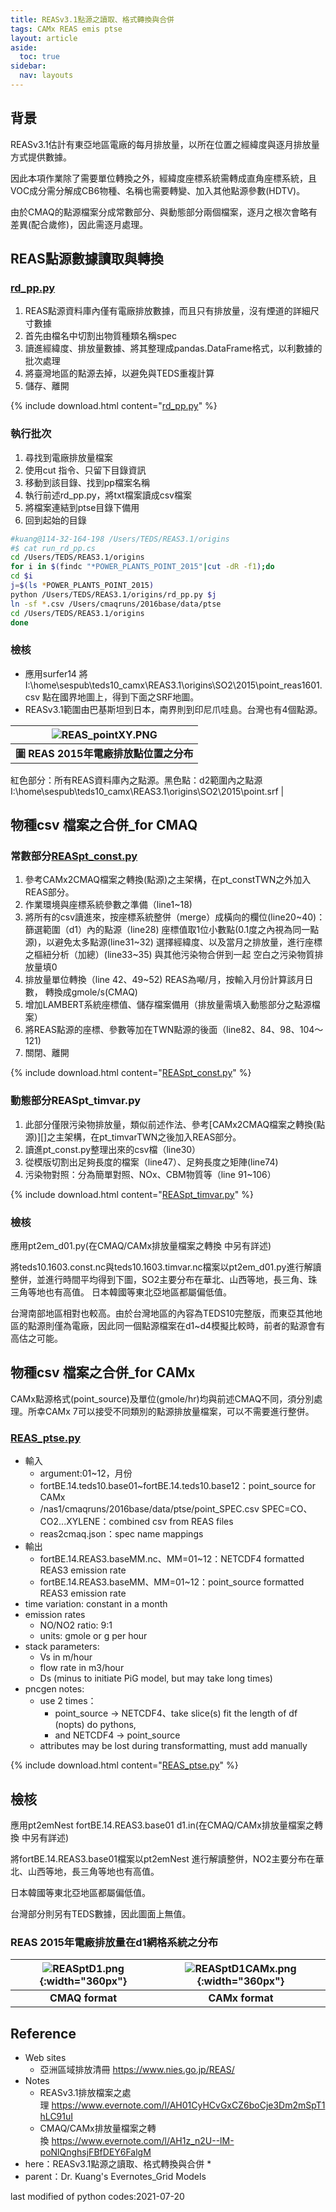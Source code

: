 ```yaml
---
title: REASv3.1點源之讀取、格式轉換與合併
tags: CAMx REAS emis ptse
layout: article
aside:
  toc: true
sidebar:
  nav: layouts
---
```


## 背景

REASv3.1估計有東亞地區電廠的每月排放量，以所在位置之經緯度與逐月排放量方式提供數據。

因此本項作業除了需要單位轉換之外，經緯度座標系統需轉成直角座標系統，且VOC成分需分解成CB6物種、名稱也需要轉變、加入其他點源參數(HDTV)。

由於CMAQ的點源檔案分成常數部分、與動態部分兩個檔案，逐月之根次會略有差異(配合歲修)，因此需逐月處理。

## REAS點源數據讀取與轉換
### [rd_pp.py](https://github.com/sinotec2/Focus-on-Air-Quality/blob/main/Global_Regional_Emission/REAS/rd_pp.py)
1. REAS點源資料庫內僅有電廠排放數據，而且只有排放量，沒有煙道的詳細尺寸數據
2. 首先由檔名中切割出物質種類名稱spec
3. 讀進經緯度、排放量數據、將其整理成pandas.DataFrame格式，以利數據的批次處理
4. 將臺灣地區的點源去掉，以避免與TEDS重複計算
5. 儲存、離開

{% include download.html content="[rd_pp.py](https://github.com/sinotec2/Focus-on-Air-Quality/blob/main/Global_Regional_Emission/REAS/rd_pp.py)" %}

### 執行批次
1. 尋找到電廠排放量檔案
2. 使用cut 指令、只留下目錄資訊
3. 移動到該目錄、找到pp檔案名稱
4. 執行前述rd_pp.py，將txt檔案讀成csv檔案
5. 將檔案連結到ptse目錄下備用
6. 回到起始的目錄

```bash
#kuang@114-32-164-198 /Users/TEDS/REAS3.1/origins
#$ cat run_rd_pp.cs
cd /Users/TEDS/REAS3.1/origins
for i in $(findc "*POWER_PLANTS_POINT_2015"|cut -dR -f1);do
cd $i
j=$(ls *POWER_PLANTS_POINT_2015)
python /Users/TEDS/REAS3.1/origins/rd_pp.py $j
ln -sf *.csv /Users/cmaqruns/2016base/data/ptse
cd /Users/TEDS/REAS3.1/origins
done
```
### 檢核
- 應用surfer14
將I:\home\sespub\teds10_camx\REAS3.1\origins\SO2\2015\point_reas1601.csv 點在國界地圖上，得到下面之SRF地圖。
- REASv3.1範圍由巴基斯坦到日本，南界則到印尼爪哇島。台灣也有4個點源。

| ![REAS_pointXY.PNG](https://github.com/sinotec2/Focus-on-Air-Quality/raw/main/assets/images/REAS_pointXY.PNG) |
|:--:|
| <b>圖 REAS 2015年電廠排放點位置之分布</b>
紅色部分：所有REAS資料庫內之點源。黑色點：d2範圍內之點源
I:\home\sespub\teds10_camx\REAS3.1\origins\SO2\2015\point.srf |

## 物種csv 檔案之合併_for CMAQ
### 常數部分[REASpt_const.py](https://github.com/sinotec2/Focus-on-Air-Quality/blob/main/Global_Regional_Emission/REAS/REASpt_const.py)
1. 參考CAMx2CMAQ檔案之轉換(點源)之主架構，在pt_constTWN之外加入REAS部分。
2. 作業環境與座標系統參數之準備（line1~18)
3. 將所有的csv讀進來，按座標系統整併（merge）成橫向的欄位(line20~40)：
   篩選範圍（d1）內的點源（line28)
   座標值取1位小數點(0.1度之內視為同一點源)，以避免太多點源(line31~32)
   選擇經緯度、以及當月之排放量，進行座標之樞紐分析（加總）(line33~35)
   與其他污染物合併到一起
   空白之污染物質排放量填0
4. 排放量單位轉換（line 42、49~52)
   REAS為噸/月，按輸入月份計算該月日數，
   轉換成gmole/s(CMAQ)
5. 增加LAMBERT系統座標值、儲存檔案備用（排放量需填入動態部分之點源檔案）
6. 將REAS點源的座標、參數等加在TWN點源的後面（line82、84、98、104～121)
7. 關閉、離開

{% include download.html content="[REASpt_const.py](https://github.com/sinotec2/Focus-on-Air-Quality/blob/main/Global_Regional_Emission/REAS/REASpt_const.py)" %}

### 動態部分REASpt_timvar.py
1. 此部分僅限污染物排放量，類似前述作法、參考[CAMx2CMAQ檔案之轉換(點源)][]之主架構，在pt_timvarTWN之後加入REAS部分。
2. 讀進pt_const.py整理出來的csv檔（line30）
3. 從模版切割出足夠長度的檔案（line47）、足夠長度之矩陣(line74)
4. 污染物對照：分為簡單對照、NOx、CBM物質等（line 91~106）

{% include download.html content="[REASpt_timvar.py](https://github.com/sinotec2/Focus-on-Air-Quality/blob/main/Global_Regional_Emission/REAS/REASpt_timvar.py)" %}

### 檢核
應用pt2em_d01.py(在CMAQ/CAMx排放量檔案之轉換 中另有詳述)

將teds10.1603.const.nc與teds10.1603.timvar.nc檔案以pt2em_d01.py進行解讀整併，並進行時間平均得到下圖，SO2主要分布在華北、山西等地，長三角、珠三角等地也有高值。
日本韓國等東北亞地區都屬偏低值。

台灣南部地區相對也較高。由於台灣地區的內容為TEDS10完整版，而東亞其他地區的點源則僅為電廠，因此同一個點源檔案在d1~d4模擬比較時，前者的點源會有高估之可能。


## 物種csv 檔案之合併_for CAMx
CAMx點源格式(point_source)及單位(gmole/hr)均與前述CMAQ不同，須分別處理。所幸CAMx 7可以接受不同類別的點源排放量檔案，可以不需要進行整併。

### [REAS_ptse.py](https://github.com/sinotec2/Focus-on-Air-Quality/blob/main/Global_Regional_Emission/REAS/REAS_ptse.py)
- 輸入
  - argument:01~12，月份
  - fortBE.14.teds10.base01~fortBE.14.teds10.base12：point_source for CAMx
  - /nas1/cmaqruns/2016base/data/ptse/point_SPEC.csv SPEC=CO、CO2...XYLENE：combined csv from REAS files
  - reas2cmaq.json：spec name mappings
- 輸出
  - fortBE.14.REAS3.baseMM.nc、MM=01~12：NETCDF4 formatted REAS3 emission rate
  - fortBE.14.REAS3.baseMM、MM=01~12：point_source formatted REAS3 emission rate
- time variation: constant in a month
- emission rates
  - NO/NO2 ratio: 9:1
  - units: gmole or g per hour
- stack parameters:
  - Vs in m/hour
  - flow rate in m3/hour
  - Ds (minus to initiate PiG model, but may take long times)
- pncgen notes:
  - use 2 times：
    - point_source -> NETCDF4、take slice(s) fit the length of df (nopts)
  do pythons,
    - and NETCDF4 -> point_source
  - attributes may be lost during transformatting, must add manually

{% include download.html content="[REAS_ptse.py](https://github.com/sinotec2/Focus-on-Air-Quality/blob/main/Global_Regional_Emission/REAS/REAS_ptse.py)" %}


## 檢核
應用pt2emNest fortBE.14.REAS3.base01 d1.in(在CMAQ/CAMx排放量檔案之轉換 中另有詳述)

將fortBE.14.REAS3.base01檔案以pt2emNest 進行解讀整併，NO2主要分布在華北、山西等地，長三角等地也有高值。

日本韓國等東北亞地區都屬偏低值。

台灣部分則另有TEDS數據，因此圖面上無值。

### REAS 2015年電廠排放量在d1網格系統之分布

| ![REASptD1.png](https://github.com/sinotec2/Focus-on-Air-Quality/raw/main/assets/images/REASptD1.png){:width="360px"} |![REASptD1CAMx.png](https://github.com/sinotec2/Focus-on-Air-Quality/raw/main/assets/images/REASptD1CAMx.png){:width="360px"} |
|:--:|:--:|
| <b>CMAQ format</b>| <b>CAMx format</b>|

## Reference
- Web sites
  - 亞洲區域排放清冊 https://www.nies.go.jp/REAS/
- Notes
  - REASv3.1排放檔案之處理 https://www.evernote.com/l/AH01CyHCvGxCZ6boCje3Dm2mSpT1hLC91uI
  - CMAQ/CAMx排放量檔案之轉換 https://www.evernote.com/l/AH1z_n2U--lM-poNlQnghsjFBfDEY6FalgM
- here：REASv3.1點源之讀取、格式轉換與合併 *
- parent：Dr. Kuang's Evernotes_Grid Models

last modified of python codes:2021-07-20